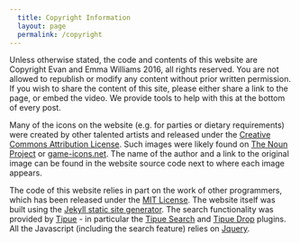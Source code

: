 ```yaml
---
  title: Copyright Information
  layout: page
  permalink: /copyright
---
```

Unless otherwise stated, the code and contents of this website are Copyright Evan and Emma Williams 2016, all rights reserved. You are not allowed to republish or modify any content without prior written permission. If you wish to share the content of this site, please either share a link to the page, or embed the video. We provide tools to help with this at the bottom of every post.

Many of the icons on the website (e.g. for parties or dietary requirements) were created by other talented artists and released under the [Creative Commons Attribution License](https://creativecommons.org/licenses/by/4.0/). Such images were likely found on [The Noun Project](https://thenounproject.com/) or [game-icons.net](http://game-icons.net/). The name of the author and a link to the original image can be found in the website source code next to where each image appears.

The code of this website relies in part on the work of other programmers, which has been released under the [MIT License](https://opensource.org/licenses/MIT). The website itself was built using the [Jekyll static site generator](https://jekyllrb.com/). The search functionality was provided by [Tipue](http://www.tipue.com/) - in particular the [Tipue Search](http://www.tipue.com/search/) and [Tipue Drop](http://www.tipue.com/drop/) plugins. All the Javascript (including the search feature) relies on [Jquery](https://jquery.com/).
